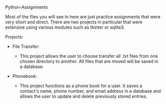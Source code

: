 Python-Assignments

Most of the files you will see in here are just practice assignments that were very short and direct. There are two projects in particular that were extensive using various modules such as tkinter or sqlite3.



Projects:

- File Transfer:
  - This project allows the user to choose transfer all .txt files from one chosen directory to another. All files that are moved will be saved in a database.

- Phonebook:
  - This project functions as a phone book for a user. It saves a contact's name, phone number, and email address in a database and allows the user to update and delete previously stored entries.
  
